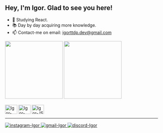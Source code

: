 ## Hey, I'm Igor. Glad to see you here!

- 📘 Studying React.
- 📚 Day by day acquiring more knowledge.
- 📫 Contact-me on email: igorttdp.dev@gmail.com

<div>
  <img height="190em" src="https://github-readme-stats.vercel.app/api?username=Igorttdp&show_icons=true&theme=highcontrast" />
  <img height="190em" src="https://github-readme-stats.vercel.app/api/top-langs/?username=Igorttdp&theme=highcontrast" />
</div>

<br>
<div style="display:inline-block;">
  <img alt="Igor-HTML" align="center" height="30" width="40" src="https://cdn.jsdelivr.net/gh/devicons/devicon/icons/html5/html5-original.svg" />
  <img alt="Igor-CSS" align="center" height="30" width="40" src="https://cdn.jsdelivr.net/gh/devicons/devicon/icons/css3/css3-plain-wordmark.svg" />
  <img alt="Igor-JS" align="center" height="30" width="40" src="https://cdn.jsdelivr.net/gh/devicons/devicon/icons/javascript/javascript-original.svg" />
</div>
<hr>

<div> 
  <a href="https://www.instagram.com/igor_ttdp/" target="_blank"><img alt="instagram-Igor" src="https://img.shields.io/badge/Instagram-E4405F?style=for-the-badge&logo=instagram&logoColor=white" />
  <a href="mailto:igorttdp.dev@gmail.com" target="_blank"><img alt="gmail-Igor" src="https://img.shields.io/badge/Gmail-D14836?style=for-the-badge&logo=gmail&logoColor=white" />
  <a href="https://discordapp.com/users/361336202076618782/" target="_blank"><img alt="discord-Igor" src="https://img.shields.io/badge/Discord-7289DA?style=for-the-badge&logo=discord&logoColor=white" />
</div>


